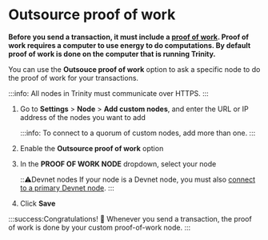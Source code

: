 # Outsource proof of work

**Before you send a transaction, it must include a [proof of work](root://dev-essentials/0.1/concepts/minimum-weight-magnitude.md). Proof of work requires a computer to use energy to do computations. By default proof of work is done on the computer that is running Trinity.**

You can use the **Outsouce proof of work** option to ask a specific node to do the proof of work for your transactions.

:::info:
All nodes in Trinity must communicate over HTTPS.
:::

1. Go to **Settings** > **Node** > **Add custom nodes**,  and enter the URL or IP address of the nodes you want to add

    :::info:
    To connect to a quorum of custom nodes, add more than one.
    :::

2. Enable the **Outsource proof of work** option

3. In the **PROOF OF WORK NODE** dropdown, select your node

    :::warning:Devnet nodes
    If your node is a Devnet node, you must also [connect to a primary Devnet node](../how-to-guides/connect-to-a-custom-node.md).
    :::

4. Click **Save**

:::success:Congratulations! :tada:
Whenever you send a transaction, the proof of work is done by your custom proof-of-work node.
:::
